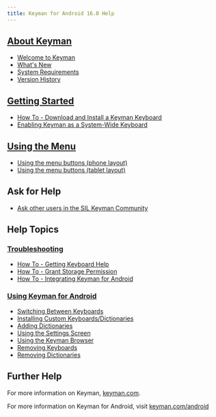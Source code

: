 ```yaml
---
title: Keyman for Android 16.0 Help
---
```


## [About Keyman](about/)
* [Welcome to Keyman](about/welcome)
* [What's New](about/whatsnew)
* [System Requirements](about/system-requirements)
* [Version History](about/history)

## [Getting Started](start/)
* [How To - Download and Install a Keyman Keyboard](start/installing-keyboards)
* [Enabling Keyman as a System-Wide Keyboard](start/enabling-system-keyboard)

## [Using the Menu](context/)
* [Using the menu buttons (phone layout)](context/menu-phone)
* [Using the menu buttons (tablet layout)](context/menu-tablet)

## Ask for Help
* [Ask other users in the SIL Keyman Community](https://community.software.sil.org/c/keyman)

## Help Topics
### [Troubleshooting](troubleshooting/)
* [How To - Getting Keyboard Help](troubleshooting/keyboard-help)
* [How To - Grant Storage Permission](troubleshooting/grant-storage-permission)
* [How To - Integrating Keyman for Android](troubleshooting/integrating)

### [Using Keyman for Android](basic/)
* [Switching Between Keyboards](basic/switching-between-keyboards)
* [Installing Custom Keyboards/Dictionaries](basic/installing-custom-packages)
* [Adding Dictionaries](basic/installing-dictionaries)
* [Using the Settings Screen](basic/config/)
* [Using the Keyman Browser](basic/using-keyman-browser)
* [Removing Keyboards](basic/uninstalling-keyboards)
* [Removing Dictionaries](basic/uninstalling-dictionaries)

## Further Help
For more information on Keyman, [keyman.com](https://keyman.com).

For more information on Keyman for Android, visit [keyman.com/android](https://keyman.com/android)
